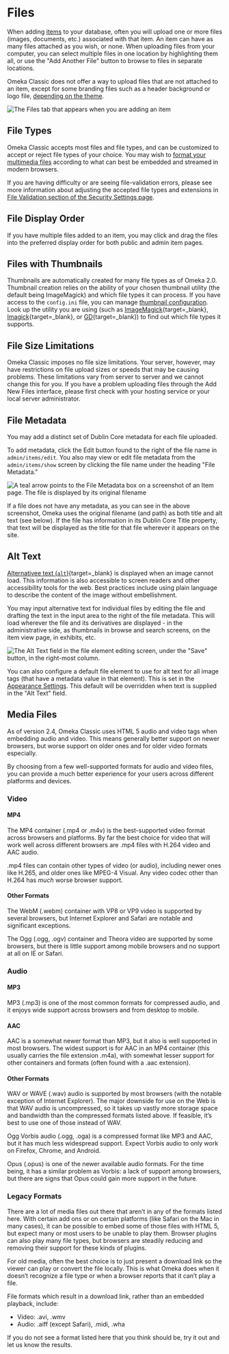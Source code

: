 # Files

When adding [items](Items.md) to your database, often you will upload one or more files (images, documents, etc.) associated with that item. An item can have as many files attached as you wish, or none. When uploading files from your computer, you can select multiple files in one location by highlighting them all, or use the "Add Another File" button to browse to files in separate locations. 

Omeka Classic does not offer a way to upload files that are not attached to an item, except for some branding files such as a header background or logo file, [depending on the theme](../Admin/Appearance/Themes.md#configuring-a-theme).

![The Files tab that appears when you are adding an item](../doc_files/filesAdd.png "The Files tab that appears when you are adding an item")

File Types
-------------------------------------------------------------

Omeka Classic accepts most files and file types, and can be customized to accept or reject file types of your choice. You may wish to [format your multimedia files](#media-files) according to what can best be embedded and streamed in modern browsers.

If you are having difficulty or are seeing file-validation errors, please see more information about adjusting the accepted file types and extensions in [File Validation section of the Security Settings page](../Admin/Settings/Security_Settings.md#file-validation).


File Display Order
---------------------------------------------------------------
If you have multiple files added to an item, you may click and drag the files into the preferred display order for both public and admin item pages.


Files with Thumbnails
-------------------------------
Thumbnails are automatically created for many file types as of Omeka 2.0. Thumbnail creation relies on the ability of your chosen thumbnail utility (the default being ImageMagick) and which file types it can process. If you have access to the `config.ini` file, you can manage [thumbnail configuration](../Technical/ConfiguringThumbnailCreation.md). Look up the utility you are using (such as [ImageMagick](https://imagemagick.org/){target=_blank}, [Imagick](https://www.php.net/imagick){target=_blank}, or [GD](https://www.php.net/manual/en/intro.image.php){target=_blank}) to find out which file types it supports. 

File Size Limitations
-----------------------------

Omeka Classic imposes no file size limitations. Your server, however, may have restrictions on file upload sizes or speeds that may be causing problems. These limitations vary from server to server and we cannot change this for you. If you have a problem uploading files through the Add New Files interface, please first check with your hosting service or your local server administrator. 

File Metadata
--------------------------------------------------------------
You may add a distinct set of Dublin Core metadata for each file uploaded.

To add metadata, click the Edit button found to the right of the file name in `admin/items/edit`. You also may view or edit file metadata from the `admin/items/show` screen by clicking the file name under the heading "File Metadata."

![A teal arrow points to the File Metadata box on a screenshot of an Item page. The file is displayed by its original filename](../doc_files/filesMetadata.png "A teal arrow points to the File Metadata box on a screenshot of an Item page. The file is displayed by its original filename")

If a file does not have any metadata, as you can see in the above screenshot, Omeka uses the original filename (and path) as both title and alt text (see below). If the file has information in its Dublin Core Title property, that text will be displayed as the title for that file wherever it appears on the site. 

Alt Text
----------------------

[Alternativee text (`alt`)](https://webaim.org/techniques/alttext/){target=_blank} is displayed when an image cannot load. This information is also accessible to screen readers and other accessibility tools for the web. Best practices include using plain language to describe the content of the image without embellishment. 

You may input alternative text for individual files by editing the file and drafting the text in the input area to the right of the file metadata. This will load wherever the file and its derivatives are displayed - in the administrative side, as thumbnails in browse and search screens, on the item view page, in exhibits, etc. 

![The Alt Text field in the file element editing screen, under the "Save" button, in the right-most column.](../doc_files/filesAltText.png "")

You can also configure a default file element to use for alt text for all image tags (that have a metadata value in that element). This is set in the [Appearance Settings](../../Admin/Appearance/Appearance_Settings). This default will be overridden when text is supplied in the "Alt Text" field. 

Media Files
------------------------
As of version 2.4, Omeka Classic uses HTML 5 audio and video tags when embedding audio and video. This means generally better support on newer browsers, but worse support on older ones and for older video formats especially.

By choosing from a few well-supported formats for audio and video files, you can provide a much better experience for your users across different platforms and devices.

### Video
#### MP4
The MP4 container (.mp4 or .m4v) is the best-supported video format across browsers and platforms. By far the best choice for video that will work well across different browsers are .mp4 files with H.264 video and AAC audio.

.mp4 files can contain other types of video (or audio), including newer ones like H.265, and older ones like MPEG-4 Visual. Any video codec other than H.264 has *much* worse browser support.

#### Other Formats
The WebM (.webm) container with VP8 or VP9 video is supported by several browsers, but Internet Explorer and Safari are notable and significant exceptions.

The Ogg (.ogg, .ogv) container and Theora video are supported by some browsers, but there is little support among mobile browsers and no support at all on IE or Safari.

### Audio

#### MP3
MP3 (.mp3) is one of the most common formats for compressed audio, and it enjoys wide support across browsers and from desktop to mobile.

#### AAC

AAC is a somewhat newer format than MP3, but it also is well supported in most browsers. The widest support is for AAC in an MP4 container (this usually carries the file extension .m4a), with somewhat lesser support for other containers and formats (often found with a .aac extension).

#### Other Formats

WAV or WAVE (.wav) audio is supported by most browsers (with the notable exception of Internet Explorer). The major downside for use on the Web is that WAV audio is uncompressed, so it takes up vastly more storage space and bandwidth than the compressed formats listed above. If feasible, it’s best to use one of those instead of WAV.

Ogg Vorbis audio (.ogg, .oga) is a compressed format like MP3 and AAC, but it has much less widespread support. Expect Vorbis audio to only work on Firefox, Chrome, and Android.

Opus (.opus) is one of the newer available audio formats. For the time being, it has a similar problem as Vorbis: a lack of support among browsers, but there are signs that Opus could gain more support in the future.

### Legacy Formats
There are a lot of media files out there that aren’t in any of the formats listed here. With certain add ons or on certain platforms (like Safari on the Mac in many cases), it can be possible to embed some of those files with HTML 5, but expect many or most users to be unable to play them. Browser plugins can also play many file types, but browsers are steadily reducing and removing their support for these kinds of plugins.

For old media, often the best choice is to just present a download link so the viewer can play or convert the file locally. This is what Omeka does when it doesn’t recognize a file type or when a browser reports that it can’t play a file.

File formats which result in a download link, rather than an embedded playback, include: 

- Video: .avi, .wmv
- Audio: .aiff (except Safari), .midi, .wha

If you do not see a format listed here that you think should be, try it out and let us know the results.
